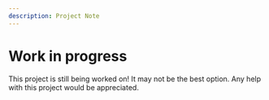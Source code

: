 ```yaml
---
description: Project Note
---
```


# Work in progress

This project is still being worked on! It may not be the best option. Any help with this project would be appreciated.



